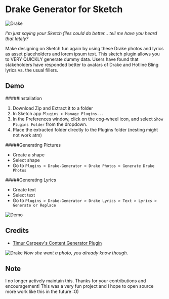 Drake Generator for Sketch
============================

![Drake](https://github.com/ishakasliwal/Drake-Sketch-Plugin/raw/master/data/photos/Drake/42f5ce85.png)

*I'm just saying your Sketch files could do better... tell me have you heard that lately?*

Make designing on Sketch fun again by using these Drake photos and lyrics as asset placeholders and lorem ipsum text. This sketch plugin allows you to VERY QUICKLY generate dummy data. Users have found that stakeholders have responded better to avatars of Drake and Hotline Bling lyrics vs. the usual fillers. 


## Demo
#####Installation
1. Download Zip and Extract it to a folder
2. In Sketch app `Plugins > Manage Plugins...`
3. In the Preferences window, click on the cog-wheel icon, and select `Show Plugins Folder` from the dropdown.
4. Place the extracted folder directly to the Plugins folder (nesting might not work atm)

#####Generating Pictures
- Create a shape
- Select shape
- Go to `Plugins > Drake-Generator > Drake Photos > Generate Drake Photos`

#####Generating Lyrics
- Create text
- Select text
- Go to `Plugins > Drake-Generator > Drake Lyrics > Text > Lyrics > Generate or Replace`

![Demo](https://github.com/ishakasliwal/Drake-Sketch-Plugin/raw/master/tutorial/demo-gif.gif)



## Credits
* [Timur Carpeev's Content Generator Plugin](https://github.com/timuric/Content-generator-sketch-plugin)

![Drake](https://github.com/ishakasliwal/Drake-Sketch-Plugin/raw/master/data/photos/Drake/here-are-memes-from-drakes-hotline-bling-video-0.jpg)
*Now she want a photo, you already know though.*

## Note
I no longer actively maintain this. Thanks for your contributions and encouragement! This was a very fun project and I hope to open source more work like this in the future :O)
